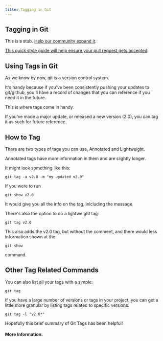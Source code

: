 ```yaml
---
title: Tagging in Git
---
```

## Tagging in Git

This is a stub. <a href='https://github.com/freecodecamp/guides/tree/master/src/pages/git/tagging-in-git/index.md' target='_blank' rel='nofollow'>Help our community expand it</a>.

<a href='https://github.com/freecodecamp/guides/blob/master/README.md' target='_blank' rel='nofollow'>This quick style guide will help ensure your pull request gets accepted</a>.

<!-- The article goes here, in GitHub-flavored Markdown. Feel free to add YouTube videos, images, and CodePen/JSBin embeds  -->

## Using Tags in Git

As we know by now, git is a version control system. 

It's handy because if you've been consistently pushing your updates to git/github, you'll have a record of changes that you can reference if you need it in the future.

This is where tags come in handy. 

If you've made a major update, or released a new version (2.0), you can tag it as such for future reference.

## How to Tag

There are two types of tags you can use, Annotated and Lightweight.

Annotated tags have more information in them and are slightly longer.

It might look something like this:

```GIT
git tag -a v2.0 -m "my updated v2.0"
```
If you were to run

```GIT
git show v2.0
```
It would give you all the info on the tag, inlcluding the message.

There's also the option to do a lightweight tag:

```GIT
git tag v2.0
```
This also adds the v2.0 tag, but without the comment, and there would less information shown at the 

```GIT
git show
```
command.

## Other Tag Related Commands

You can also list all your tags with a simple:

```GIT
git tag
```
If you have a large number of versions or tags in your project, you can get a little more granular by listing tags related to specific versions:

```GIT
git tag -l "v2.0*"
```

Hopefully this brief summary of Git Tags has been helpful!

#### More Information:
<!-- Please add any articles you think might be helpful to read before writing the article -->


